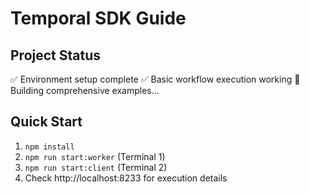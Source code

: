 # Temporal SDK Guide

## Project Status
✅ Environment setup complete
✅ Basic workflow execution working
🚧 Building comprehensive examples...

## Quick Start
1. `npm install`
2. `npm run start:worker` (Terminal 1)
3. `npm run start:client` (Terminal 2)
4. Check http://localhost:8233 for execution details
